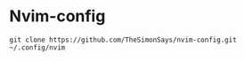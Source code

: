 # Nvim-config

```shell
git clone https://github.com/TheSimonSays/nvim-config.git ~/.config/nvim
```